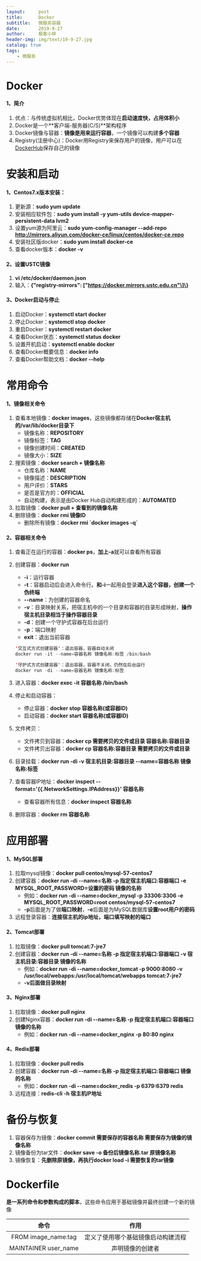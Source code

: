 ```yaml
---
layout:     post                    
title:      Docker
subtitle:   微服务容器               
date:       2019-9-27               
author:     极客小祥                      
header-img: img/text/19-9-27.jpg   
catalog: true                        
tags:                                
    - 微服务
---
```


# Docker
#### 1、简介
1. 优点：与传统虚拟机相比，Docker优势体现在**启动速度快，占用体积小**
2. Docker是一个**客户端-服务器(C/S)**架构程序
3. Docker镜像与容器：**镜像是用来运行容器**，一个镜像可以构建**多个容器**
4. Registry(注册中心)：Docker用Registry来保存用户的镜像，用户可以在[DockerHub](https://hub.docker.com)保存自己的镜像

# 安装和启动
#### 1、Centos7.x版本安装：
1. 更新源：**sudo yum update**
2. 安装相应软件包：**sudo yum install -y yum-utils device-mapper-persistent-data lvm2**
3. 设置yum源为阿里云：**sudo yum-config-manager --add-repo http://mirrors.aliyun.com/docker-ce/linux/centos/docker-ce.repo**
4. 安装社区版docker：**sudo yum install docker-ce**
5. 查看docker版本：**docker -v**

#### 2、设置USTC镜像
1. **vi /etc/docker/daemon.json**
2. 输入：**\{"registry-mirrors": \["https://docker.mirrors.ustc.edu.cn"\]\}**

#### 3、Docker启动与停止
1. 启动Docker：**systemctl start docker**
2. 停止Docker：**systemctl stop docker**
3. 重启Docker：**systemctl restart docker**
4. 查看Docker状态：**systemctl status docker**
5. 设置开机启动：**systemctl enable docker**
6. 查看Docker概要信息：**docker info**
7. 查看Docker帮助文档：**docker --help**

# 常用命令

#### 1、镜像相关命令
1. 查看本地镜像：**docker images**，这些镜像都存储在**Docker宿主机的/var/lib/docker目录下**
    * 镜像名称：**REPOSITORY**
    * 镜像标签：**TAG**
    * 镜像创建时间：**CREATED**
    * 镜像大小：**SIZE**
2. 搜索镜像：**docker search + 镜像名称**
    * 仓库名称：**NAME**
    * 镜像描述：**DESCRIPTION**
    * 用户评价：**STARS**
    * 是否是官方的：**OFFICIAL**
    * 自动构建，表示是由Docker Hub自动构建形成的：**AUTOMATED**
3. 拉取镜像：**docker pull + 查看到的镜像名称**
4. 删除镜像：**docker rmi 镜像ID**
    * 删除所有镜像：**docker rmi \`docker images -q\`**

#### 2、容器相关命令
1. 查看正在运行的容器：**docker ps**，**加上-a**就可以查看所有容器
2. 创建容器：**docker run**
    * **-i**：运行容器
    * **-t**：容器启动后会进入命令行。**和-i**一起用会登录**进入这个容器，创建一个伪终端**
    * **--name**：为创建的容器命名
    * **-v**：目录映射关系，把宿主机中的一个目录和容器的目录形成映射，**操作宿主机目录相当于操作容器目录**
    * **-d**：创建一个守护式容器在后台运行
    * **-p**：端口映射
    * **exit**：退出当前容器

    ```java
    '交互式方式创建容器'：退出容器，容器自动关闭
    docker run -it --name=容器名称 镜像名称:标签 /bin/bash

    '守护式方式创建容器'：退出容器，容器不关闭，仍然在后台运行
    docker run -di --name=容器名称 镜像名称:标签
    ```

3. 进入容器：**docker exec -it 容器名称 /bin/bash**
4. 停止和启动容器：
    * 停止容器：**docker stop 容器名称(或容器ID)**
    * 启动容器：**docker start 容器名称(或容器ID)**
5. 文件拷贝：
    * 文件拷贝到容器：**docker cp 需要拷贝的文件或目录 容器名称:容器目录**
    * 文件拷贝出容器：**docker cp 容器名称:容器目录 需要拷贝的文件或目录**
6. 目录挂载：**docker run -di -v 宿主机目录:容器目录 --name=容器名称 镜像名称:标签**
7. 查看容器IP地址：**docker inspect --format='{{.NetworkSettings.IPAddress}}' 容器名称**
    * 查看容器所有信息：**docker inspect 容器名称**
8. 删除容器：**docker rm 容器名称**

# 应用部署

#### 1、MySQL部署
1. 拉取mysql镜像：**docker pull centos/mysql-57-centos7**
2. 创建容器：**docker run -di --name=名称 -p 指定宿主机端口:容器端口 -e MYSQL_ROOT_PASSWORD=设置的密码 镜像的名称**
    * 例如：**docker run -di --name=docker_mysql -p 33306:3306 -e MYSQL_ROOT_PASSWORD=root centos/mysql-57-centos7**
    * **-p**后面是为了做**端口映射**，**-e**后面是为MySQL数据库**设置root用户的密码**
3. 远程登录容器：**连接宿主机的ip地址，端口填写映射的端口**

#### 2、Tomcat部署
1. 拉取镜像：**docker pull tomcat:7-jre7**
2. 创建容器：**docker run -di --name=名称 -p 指定宿主机端口:容器端口 -v 宿主机目录:容器目录 镜像的名称**
    * 例如：**docker run -di --name=docker_tomcat -p 9000:8080 -v /usr/local/webapps:/usr/local/tomcat/webapps tomcat:7-jre7**
    * **-v后面做目录映射**

#### 3、Nginx部署
1. 拉取镜像：**docker pull nginx**
2. 创建Nginx容器：**docker run -di --name=名称 -p 指定宿主机端口:容器端口 镜像的名称**
    * 例如：**docker run -di --name=docker_nginx -p 80:80 nginx**

#### 4、Redis部署
1. 拉取镜像：**docker pull redis**
2. 创建容器：**docker run -di --name=名称 -p 指定宿主机端口:容器端口 镜像的名称**
    * 例如：**docker run -di --name=docker_redis -p 6379:6379 redis**
3. 远程连接：**redis-cli -h 宿主机IP地址**

# 备份与恢复
1. 容器保存为镜像：**docker commit 需要保存的容器名称 需要保存为镜像的镜像名称**
2. 镜像备份为tar文件：**docker save -o 备份后镜像名称.tar 原镜像名称**
3. 镜像恢复：**先删除原镜像，再执行docker load -i 需要恢复的tar镜像**

# Dockerfile
**是一系列命令和参数构成的脚本**，这些命令应用于基础镜像并最终创建一个新的镜像

| 命令                 |             作用                  |
| :---:                |            :---:                 |
| FROM image_name:tag  | 定义了使用哪个基础镜像启动构建流程  |
| MAINTAINER user_name | 声明镜像的创建者                  |